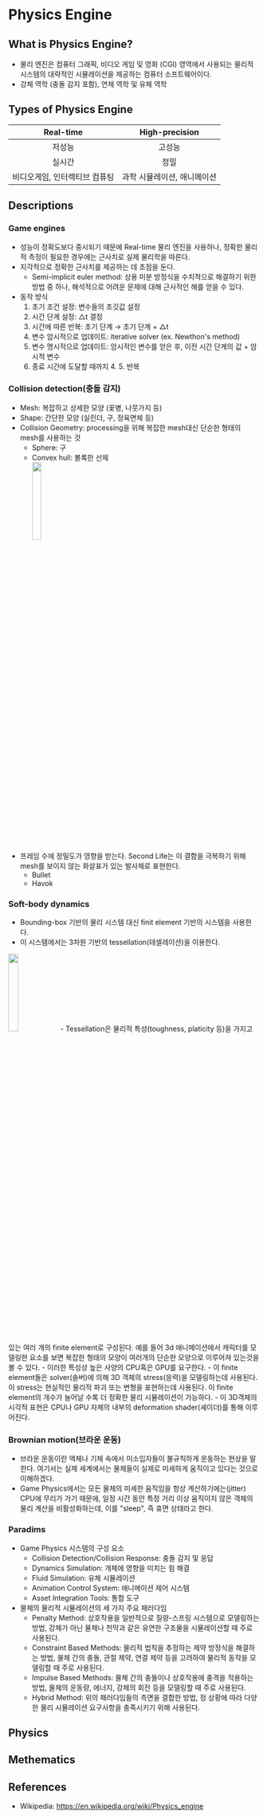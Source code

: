 # Physics Engine

## What is Physics Engine?
- 물리 엔진은 컴퓨터 그래픽, 비디오 게임 및 영화 (CGI) 영역에서 사용되는 물리적 시스템의 대략적인 시뮬레이션을 제공하는 컴퓨터 소프트웨어이다.
- 강체 역학 (충돌 감지 포함), 연체 역학 및 유체 역학

## Types of Physics Engine
Real-time | High-precision
:---:|:---:
저성능 | 고성능
실시간 | 정밀
비디오게임, 인터렉티브 컴퓨팅 | 과학 시뮬레이션, 애니메이션

## Descriptions
### Game engines
- 성능이 정확도보다 중시되기 때문에 Real-time 물리 엔진을 사용하나, 정확한 물리적 측정이 필요한 경우에는 근사치로 실제 물리학을 따른다.
- 지각적으로 정확한 근사치를 제공하는 데 초점을 둔다.
	- Semi-implicit euler method: 상용 미분 방정식을 수치적으로 해결하기 위한 방법 중 하나, 해석적으로 어려운 문제에 대해 근사적인 해를 얻을 수 있다.
- 동작 방식
	1. 초기 조건 설정: 변수들의 초깃값 설정
	2. 시간 단계 설정: △t 결정
	3. 시간에 따른 반복: 초기 단계 → 초기 단계 + △t
	4. 변수 암시적으로 업데이트: iterative solver (ex. Newthon's method)
	5. 변수 명시적으로 업데이트: 암시적인 변수를 얻은 후, 이전 시간 단계의 값 + 암시적 변수
	6. 종료 시간에 도달할 때까지 4. 5. 반복

### Collision detection(충돌 감지)
- Mesh: 복잡하고 상세한 모양 (꽃병, 나뭇가지 등)
- Shape: 간단한 모양 (실린더, 구, 정육면체 등)
- Collision Geometry: processing을 위해 복잡한 mesh대신 단순한 형태의 mesh를 사용하는 것
	- Sphere: 구
	- Convex hull: 볼록한 선체 <br> <img src="https://upload.wikimedia.org/wikipedia/commons/thumb/8/8e/Extreme_points.svg/1024px-Extreme_points.svg.png" width="20%" height="20%"/>
- 프레임 수에 정밀도가 영향을 받는다. Second Life는 이 결함을 극복하기 위해 mesh를 보이지 않는 화살표가 있는 발사체로 표현한다.
	- Bullet
	- Havok

### Soft-body dynamics
- Bounding-box 기반의 물리 시스템 대신 finit element 기반의 시스템을 사용한다.
- 이 시스템에서는 3차원 기반의 tessellation(테셀레이션)을 이용한다. <br/>
<img src="https://i.namu.wiki/i/O3tc0gGi2xrLiPmyN9wh9xOTTgi_2zrWSKQifM0a8DBUk-5m584Sdkz0w8KWPxBNk7h8DxQfT7Gg1GzDUwATr_jEAHgsjkZCcYXpxj1uB3xRdi6yMMUNt2BHtdZ5WKNzXKRchQeKT8KbD5ilsWEgww.webp" width="20%" height="20%"/>
- Tessellation은 물리적 특성(toughness, platicity 등)을 가지고 있는 여러 개의 finite element로 구성된다. 예를 들어 3d 애니메이션에서 캐릭터를 모델링한 요소를 보면 복잡한 형태의 모양이 여러개의 단순한 모양으로 이루어져 있는것을 볼 수 있다.
- 이러한 특성상 높은  사양의 CPU혹은 GPU를 요구한다.
- 이 finite element들은 solver(솔버)에 의해 3D 객체의 stress(응력)을 모델링하는데 사용된다. 이 stress는 현실적인 물리적 파괴 또는 변형을 표현하는데 사용된다. 이 finite element의 개수가 늘어날 수록 더 정확한 물리 시뮬레이션이 가능하다.
- 이 3D객체의 시각적 표현은 CPU나 GPU 자체의 내부의 deformation shader(셰이더)를 통해 이루어진다.

### Brownian motion(브라운 운동)
- 브라운 운동이란 액체나 기체 속에서 미소입자들이 불규칙하게 운동하는 현상을 말한다. 여기서는 실제 세계에서는 물체들이 실제로 미세하게 움직이고 있다는 것으로 이해하겠다.
- Game Physics에서는 모든 물체의 미세한 움직임을 항상 계산하기에는(jitter) CPU에 무리가 가기 때문에, 일정 시간 동안 특정 거리 이상 움직이지 않은 객체의 물리 계산을 비활성화하는데, 이를 "sleep", 즉 휴면 상태라고 한다.

### Paradims
- Game Physics 시스템의 구성 요소
	- Collision Detection/Collision Response: 충돌 감지 및 응답
	- Dynamics Simulation: 개체에 영향을 미치는 힘 해결
	- Fluid Simulation: 유체 시뮬레이션
	- Animation Control System: 애니메이션 제어 시스템
	- Asset Integration Tools: 통합 도구
- 물체의 물리적 시뮬레이션의 세 가지 주요 패러다임
	- Penalty Method: 상호작용을 일반적으로 질량-스프링 시스템으로 모델링하는 방법, 강체가 아닌 물체나 천막과 같은 유연한 구조물을 시뮬레이션할 때 주로 사용된다.
	- Constraint Based Methods: 물리적 법칙을 추정하는 제약 방정식을 해결하는 방법, 물체 간의 충돌, 관절 제약, 연결 제약 등을 고려하여 물리적 동작을 모델링할 때 주로 사용된다.
	- Impulse Based Methods: 물체 간의 충돌이나 상호작용에 충격을 적용하는 방법, 물체의 운동량, 에너지, 강체의 회전 등을 모델링할 때 주로 사용된다.
	- Hybrid Method: 위의 패러다임들의 측면을 결합한 방법, 정 상황에 따라 다양한 물리 시뮬레이션 요구사항을 충족시키기 위해 사용된다.

## Physics

## Methematics

## References
- Wikipedia: <https://en.wikipedia.org/wiki/Physics_engine>